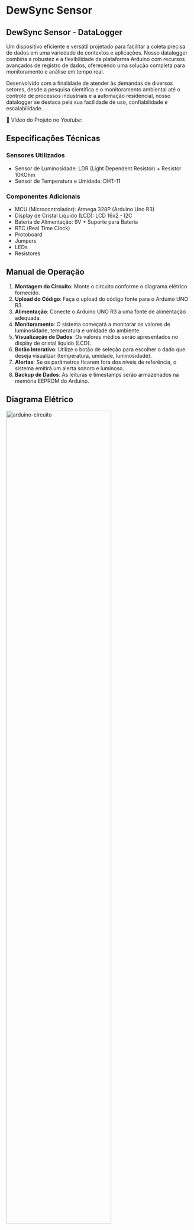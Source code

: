 # DewSync Sensor

## **DewSync Sensor - DataLogger**

Um dispositivo eficiente e versátil projetado para facilitar a coleta precisa de dados em uma variedade de contextos e aplicações. Nosso datalogger combina a robustez e a flexibilidade da plataforma Arduino com recursos avançados de registro de dados, oferecendo uma solução completa para monitoramento e análise em tempo real.

Desenvolvido com a finalidade de atender às demandas de diversos setores, desde a pesquisa científica e o monitoramento ambiental até o controle de processos industriais e a automação residencial, nosso datalogger se destaca pela sua facilidade de uso, confiabilidade e escalabilidade.

🎥 Vídeo do Projeto no _Youtube_: 

## Especificações Técnicas

### Sensores Utilizados

- Sensor de Luminosidade: LDR (Light Dependent Resistor) + Resistor 10KOhm
- Sensor de Temperatura e Umidade: DHT-11

### Componentes Adicionais

- MCU (Microcontrolador): Atmega 328P (Arduino Uno R3)
- Display de Cristal Líquido (LCD): LCD 16x2 - I2C
- Bateria de Alimentação: 9V + Suporte para Bateria
- RTC (Real Time Clock)
- Protoboard
- Jumpers
- LEDs
- Resistores


## Manual de Operação

1. **Montagem do Circuito**: Monte o circuito conforme o diagrama elétrico fornecido.
2. **Upload do Código**: Faça o upload do código fonte para o Arduino UNO R3.
3. **Alimentação**: Conecte o Arduino UNO R3 a uma fonte de alimentação adequada.
4. **Monitoramento**: O sistema começará a monitorar os valores de luminosidade, temperatura e umidade do ambiente.
5. **Visualização de Dados**: Os valores médios serão apresentados no display de cristal líquido (LCD).
6. **Botão Interativo**: Utilize o botão de seleção para escolher o dado que deseja visualizar (temperatura, umidade, luminosidade).
7. **Alertas**: Se os parâmetros ficarem fora dos níveis de referência, o sistema emitirá um alerta sonoro e luminoso.
8. **Backup de Dados**: As leituras e timestamps serão armazenados na memória EEPROM do Arduino.

## **Diagrama Elétrico**

<img src="https://github.com/ConfuseKarma/DataLogger/assets/145780136/3f22056d-c2c8-41d3-9c4f-ab6cc2ee0b94" alt="arduino-circuito" width="75%">

https://wokwi.com/projects/392907885243715585


## Código Fonte

O código fonte está disponível no repositório público do GitHub neste [link](https://github.com/ConfuseKarma/DataLogger/blob/main/codigo-fonte.md). Certifique-se de ler e compreender os comentários no código para uma melhor compreensão do funcionamento.


## Lógica do Código Fonte

### Inclusão de Bibliotecas e Definição de Constantes e Variáveis Globais:

O código começa incluindo diversas bibliotecas necessárias para o funcionamento do programa, como **Wire** (para comunicação I2C), **LiquidCrystal_I2C** (para controle de um display LCD), **RTClib** (para manipulação do RTC), **DHT** (para o sensor de temperatura e umidade) e **EEPROM** (para acessar a memória EEPROM do Arduino). Essas bibliotecas fornecem funções e métodos que facilitam o acesso e o controle dos dispositivos e sensores conectados ao Arduino.

Em seguida, são definidas constantes e variáveis globais que serão utilizadas ao longo do programa:

**SEÇÃO GERAL:**
- **'unsigned long intervalLeituras', 'ultimoMillisModoAtual' e 'ultimoMillisBotao':** Essas variáveis são utilizadas para armazenar o tempo em milissegundos da última execução de diferentes tarefas relacionadas às leituras dos sensores, atualização do modo de operação e detecção do botão.
- **'const long ultimoMillisLeituras', 'intervalModo' e 'intervalBotao':** Essas constantes definem os intervalos de tempo em milissegundos para realizar as diferentes tarefas no programa. Por exemplo, intervalLeituras define o intervalo de tempo para as leituras dos sensores.
- **'int modoIDGlobal':** Esta variável inteira mantém o modo atual de operação do sistema. Ela é incrementada conforme o botão é pressionado e utilizada para determinar qual modo de operação está ativo.
- **'const int botaoPin':** Define o pino digital utilizado para a detecção do botão. Neste caso, o botão está conectado ao pino digital 2 do Arduino.
- **'int ultimoEstadoBotao':** Armazena o estado anterior do botão para comparar com o estado atual e determinar se o botão foi pressionado.
- **'struct Anomalia { ... };':** É uma estrutura de dados (struct) utilizada para armazenar informações sobre anomalias detectadas de data, temperatura, umidade e luminosidade no momento da ocorrência.‎‎‎‎‎‎‎‎

**SEÇÃO DHT:**
- **'#define DHTPIN' e 'DHTTYPE':** Essas macros são utilizadas para definir o pino ao qual o sensor DHT está conectado (DHTPIN) e o tipo de sensor DHT (DHTTYPE). No caso, o sensor está conectado ao pino analógico A1 e é do tipo DHT22. A escolha entre DHT11 e DHT22 pode ser alternada através das definições.
- **'DHT dht(DHTPIN, DHTTYPE)':** Aqui, é criado um objeto da classe DHT utilizando as informações definidas anteriormente. Esse objeto será usado para interagir com o sensor DHT e realizar as leituras de temperatura e umidade.

**CONSTANTES E VARIÁVEIS PARA ARMAZENAMENTO DE VALORES DOS SENSORES:**
- **'#define NUM_VALORES':** Define o número de valores a serem considerados para cálculos de médias.
- **'int valoresTemperatura[]', 'valoresUmidade[]', 'valoresLuminosidade[]':** São arrays utilizados para armazenar os últimos valores lidos dos sensores de temperatura, umidade e luminosidade, respectivamente.
- **'int pesos[]':** Define os pesos a serem utilizados no cálculo da média ponderada dos valores lidos. Neste caso, são pesos decrescentes que favorecem os valores mais recentes.

**SEÇÃO MODO PÂNICO:**
- **'int redLedPin' e 'buzzerPin':** Definem os pinos aos quais o LED vermelho e o buzzer estão conectados, respectivamente.
- **'float sinVal' e 'int toneVal':** Variáveis utilizadas para controle da sirene, emitindo um som de acordo com os valores definidos.

**SEÇÃO LCD:**
- **'LiquidCrystal_I2C lcd(0x27, 16, 2)':** Aqui é criado um objeto da classe LiquidCrystal_I2C para controlar um display LCD de 16 colunas por 2 linhas, com endereço I2C 0x27. Esse objeto será usado para exibir informações no display LCD.

**SEÇÃO INTRO/LOGO:**
- São definidos arrays de bytes (**'name0x13'**, **'name0x14'**, **'name0x15'**, **'name1x13'**, **'name1x14'**, **'name1x15'**) que representam caracteres personalizados a serem exibidos no display LCD. Esses caracteres são utilizados para formar um logo ou uma introdução visual no display.

**SEÇÃO LDR:**
- **'ValorLDR:'** Variável utilizada para armazenar a leitura do sensor LDR, que mede a luminosidade.
- **'IntensidadeLuz:'** Variável que armazena a intensidade de luz transformada em uma escala de 0 a 100 para exibição no display LCD.
- **'pinoLDR:'** Define o pino analógico ao qual o sensor LDR está conectado para realizar a leitura da luminosidade.

**SEÇÃO DO RTC:**
- **'RTC_DS3231 rtc':** Cria um objeto do tipo RTC_DS3231 para interagir com o módulo RTC DS3231. Esse objeto permite obter a data e hora atuais do relógio em tempo real.

**DECLARAÇÃO DOS DIAS DA SEMANA:**
- **'char daysOfTheWeek[]':** Array de strings utilizado para armazenar os nomes dos dias da semana. Essa informação pode ser útil para exibir a data no formato completo com o dia da semana.

### Setup():

**1. Inicialização de Pinos:**
 - **'pinMode(botaoPin, INPUT_PULLUP)':** Define o pino do botão como entrada com resistor pull-up interno ativado. Isso significa que o botão é conectado entre o pino **'botaoPin'** e o GND, e o resistor pull-up interno ajuda a garantir um estado lógico alto quando o botão não está pressionado.

**2. Configuração do Sensor LDR:**
- **'Serial.begin(9600)':** Inicializa a comunicação serial a uma taxa de transmissão de 9600 bps, permitindo a comunicação com o monitor serial para depuração e exibição de informações.
- **'dht.begin()':** Inicializa o sensor DHT para leitura de temperatura e umidade.

**3. Inicialização do RTC DS3231:**
- **'rtc.begin()':** Inicializa o RTC DS3231. Se não for possível inicializar o RTC, uma mensagem será exibida no monitor serial informando que o DS3231 não foi encontrado.
- **'if (rtc.lostPower()) { ... }':** Verifica se o RTC foi ligado pela primeira vez, se ficou sem energia ou se a bateria foi esgotada. Se sim, uma mensagem é exibida no monitor serial informando que o DS3231 está OK e, opcionalmente, a data e hora são ajustadas para a data e hora em que o código foi compilado **('__DATE__ e __TIME__')**, ou outra data e hora especificada.

**4. Configuração do Pino do LDR:**
- **'pinMode(pinoLDR, INPUT)':** Define o pino ao qual o sensor LDR está conectado como entrada, para realizar a leitura do sensor LDR posteriormente.

**5. Configuração dos Pinos do LED e Buzzer:**
- **'pinMode(redLedPin, OUTPUT)':** Define o pino ao qual o LED vermelho está conectado como saída, para controlar o estado do LED (ligado/desligado).
- **'pinMode(buzzerPin, OUTPUT)':** Define o pino ao qual o buzzer está conectado como saída, para controlar o som emitido pelo buzzer.

**6. Inicialização do LCD:**
- **'lcd.init()':** Inicializa o display LCD com os parâmetros especificados (endereço I2C, número de colunas e linhas).
- **'lcd.backlight()':** Ativa a luz de fundo do LCD.

**7. Apresentação no LCD:**
- São exibidos o nome "DewSync" e o slogan "it just works" no LCD, seguidos de uma animação do logo em formato floco de neve.

### Loop():

**1. Leitura do Estado do Botão:**
- **'int estadoBotao = digitalRead(botaoPin)':** Lê o estado atual do botão conectado ao pino botaoPin.
- **'unsigned long currentMillis = millis()':** Obtém o tempo atual em milissegundos desde o início do programa.

**2. Verificação de Pressionamento do Botão:**
- **'if (estadoBotao == LOW && ultimoEstadoBotao == HIGH) { ... }':** Verifica se o botão foi pressionado, comparando seu estado atual com o estado anterior. Isso evita múltiplas detecções de um único pressionamento.
- **'if(currentMillis - ultimoMillisBotao >= intervalBotao) { ... }':** Verifica se passou o tempo mínimo (intervalBotao) desde o último pressionamento do botão.

**3. Alteração de Modo:**
- **'ultimoMillisBotao = currentMillis':** Atualiza o tempo da última execução da verificação do botão.
- **'modoIDGlobal++'**: Incrementa o modo de operação global.
- **'if (modoIDGlobal > 3) { modoIDGlobal = 0; }'**: Se o modo atual ultrapassar o último modo, volta ao primeiro modo.

**4. Exibição do Modo Atual no Monitor Serial:**
- **'Serial.print("Modo atual: ")':** Exibe uma mensagem indicando que está mostrando o modo atual no monitor serial.
- **'Serial.println(modoIDGlobal)':** Imprime o valor do modo atual no monitor serial.

**5. Chamada de Funções de Acordo com o Modo Atual:**
- **'if (currentMillis - ultimoMillisModoAtual >= intervalModo) { ... }'**: Verifica se passou o tempo mínimo (intervalModo) desde a última execução da verificação do modo atual.
- **'ultimoMillisModoAtual = currentMillis':** Atualiza o tempo da última execução da verificação do modo atual.
- Dentro deste bloco, são chamadas as funções correspondentes a cada modo de operação (**'FuncionamentoRTC()'**, **'FuncionamentoLDR()**, **'FuncionamentoDHT()'**, **'ExibeEEPROM())'**, de acordo com o valor de **'modoIDGlobal'**.

**6. Realização de Leituras:**
- **'if (currentMillis - ultimoMillisLeituras >= intervalLeituras) { ... }':** Verifica se passou o tempo mínimo (**'intervalLeituras'**) desde a última leitura dos sensores.
- **'ultimoMillisLeituras = currentMillis'**: Atualiza o tempo da última execução da leitura dos sensores.
- Dentro deste bloco, é chamada a função **'Leituras()'** para realizar as leituras dos sensores, calcular médias ponderadas e verificar anomalias.

**7. Atualização do Estado do Botão:**
- **'ultimoEstadoBotao = estadoBotao:'** Atualiza o estado anterior do botão para a próxima iteração.

## Funcionalidades Específicas:


